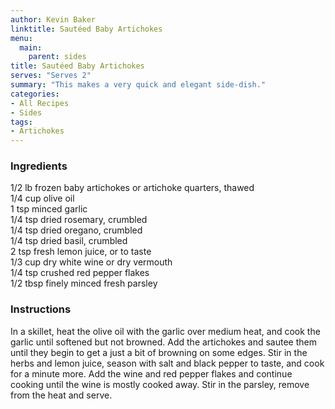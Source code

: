 ```yaml
---
author: Kevin Baker
linktitle: Sautéed Baby Artichokes
menu:
  main:
    parent: sides
title: Sautéed Baby Artichokes
serves: "Serves 2"
summary: "This makes a very quick and elegant side-dish."
categories:
- All Recipes
- Sides
tags:
- Artichokes
---
```

### Ingredients

<div class="ingredient-list">

1/2 lb frozen baby artichokes or artichoke quarters, thawed  
1/4 cup olive oil   
1 tsp minced garlic  
1/4 tsp dried rosemary, crumbled  
1/4 tsp dried oregano, crumbled  
1/4 tsp dried basil, crumbled  
2 tsp fresh lemon juice, or to taste  
1/3 cup dry white wine or dry vermouth  
1/4 tsp crushed red pepper flakes  
1/2 tbsp finely minced fresh parsley   

</div>

### Instructions
In a skillet, heat the olive oil with the garlic over medium heat, and cook the garlic until softened but not browned. Add the artichokes and sautee them until they begin to get a just a bit of browning on some edges. Stir in the herbs and lemon juice, season with salt and black pepper to taste, and cook for a minute more. Add the wine and red pepper flakes and continue cooking until the wine is mostly cooked away. Stir in the parsley, remove from the heat and serve.
